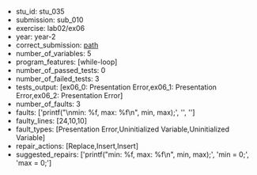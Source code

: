 - stu_id: stu_035	       
- submission: sub_010
- exercise: lab02/ex06
- year: year-2
- correct_submission: [path](https://github.com/pmorvalho/C-Pack-IPAs/blob/main/correct_submissions/year-2/lab02/ex06/ex06-stu_035-sub_009)
- number_of_variables: 5
- program_features: [while-loop] 
- number_of_passed_tests: 0
- number_of_failed_tests: 3
- tests_output: [ex06_0: Presentation Error,ex06_1: Presentation Error,ex06_2: Presentation Error]
- number_of_faults: 3
- faults: ['printf("\nmin: %f, max: %f\n", min, max);', '', '']
- faulty_lines: [24,10,10]
- fault_types: [Presentation Error,Uninitialized Variable,Uninitialized Variable]
- repair_actions: [Replace,Insert,Insert] 
- suggested_repairs: ['printf("min: %f, max: %f\n", min, max);', 'min = 0;', 'max = 0;']
